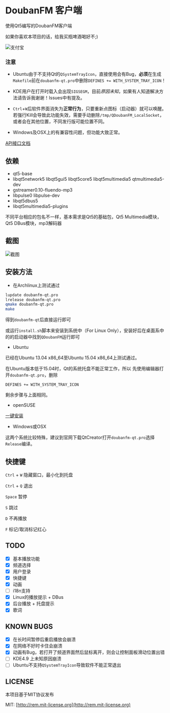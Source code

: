 # DoubanFM 客户端

使用Qt5编写的DoubanFM客户端

如果你喜欢本项目的话，给我买瓶啤酒喝好不;)

<!--支付宝已经下线了这个功能
<a href='http://me.alipay.com/zonyitoo'> <img src='https://img.alipay.com/sys/personalprod/style/mc/btn-index.png' /> </a>
-->

![支付宝](https://tfsimg.alipay.com/images/mobilecodec/T1nwBdXXdlXXXXXXXX)

### 注意

* Ubuntu由于不支持Qt的`QSystemTrayIcon`，直接使用会有Bug，**必须**在生成`Makefile`前在`doubanfm-qt.pro`中删除`DEFINES += WITH_SYSTEM_TRAY_ICON`！

* KDE用户在打开时载入会出现`SIGSEGM`，目前*原因未知*，如果有人知道解决方法请告诉我谢谢！Issues中有提及。

* `Ctrl`+`W`后软件界面消失为**正常行为**，只要重新点图标（启动器）就可以唤醒。若强行Kill会导致此功能失效，需要手动删除`/tmp/QDoubanFM_LocalSocket`，或者会在其他位置，不同发行版可能位置不同。

* Windows及OSX上的有兼容性问题，但功能大致正常。

[API接口文档](https://github.com/zonyitoo/doubanfm-qt/wiki/%E8%B1%86%E7%93%A3FM-API)

## 依赖
* qt5-base
* libqt5network5 libqt5gui5 libqt5core5 libqt5multimedia5 qtmultimedia5-dev
* gstreamer0.10-fluendo-mp3
* libpulse0 libpulse-dev
* libqt5dbus5
* libqt5multimedia5-plugins

不同平台相应的包名不一样，基本需求是Qt5的基础包，Qt5 Multimedia模块，Qt5 DBus模块，mp3解码器

## 截图

![截图](https://gitcafe.com/zonyitoo/doubanfm-qt/raw/master/screenshot.png)

## 安装方法

* 在Archlinux上测试通过

```bash
lupdate doubanfm-qt.pro
lrelease doubanfm-qt.pro
qmake doubanfm-qt.pro
make
```

得到`doubanfm-qt`后直接运行即可

或运行`install.sh`脚本来安装到系统中（For Linux Only），安装好后在桌面系中的的启动器中找到`QDoubanFM`运行即可

* Ubuntu

已经在Ubuntu 13.04 x86\_64至Ubuntu 15.04 x86\_64上测试通过。

在Ubuntu版本低于15.04时，Qt的系统托盘不能正常工作，所以
先使用编辑器打开`doubanfm-qt.pro`，删除

```
DEFINES += WITH_SYSTEM_TRAY_ICON
```

剩余步骤与上面相同。

* openSUSE

[一键安装](https://software.opensuse.org/download.html?project=home%3Aopensuse_zh&package=doubanfm-qt5)

* Windows或OSX

这两个系统比较特殊，建议到官网下载QtCreator打开`doubanfm-qt.pro`选择`Release`编译。

## 快捷键
`Ctrl` + `W` 隐藏窗口，最小化到托盘

`Ctrl` + `Q` 退出

`Space` 暂停

`S` 跳过

`D` 不再播放

`F` 标记/取消标记红心

## TODO
- [x] 基本播放功能
- [x] 频道选择
- [x] 用户登录
- [x] 快捷键
- [x] 动画
- [ ] i18n支持
- [x] Linux的播放提示 + DBus
- [x] 后台播放 + 托盘提示
- [x] 歌词

## KNOWN BUGS
- [x] 在长时间暂停后重启播放会崩溃
- [x] 在网络不好时卡住会崩溃
- [x] 动画有Bug，若打开了频道界面然后鼠标离开，则会让控制面板滑动位置出错
- [ ] KDE4.9 上未知原因崩溃
- [ ] Ubuntu不支持`QSystemTrayIcon`导致软件不能正常退出

## LICENSE
本项目基于MIT协议发布

MIT: [http://rem.mit-license.org](http://rem.mit-license.org)

